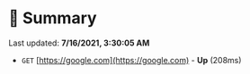 # 📖 Summary
Last updated: **7/16/2021, 3:30:05 AM**

- `GET` [https://google.com](https://google.com) - **Up** (208ms)
